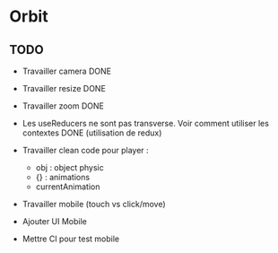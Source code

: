# Orbit

## TODO

- Travailler camera DONE
- Travailler resize DONE
- Travailler zoom DONE
- Les useReducers ne sont pas transverse. Voir comment utiliser les contextes DONE (utilisation de redux)

- Travailler clean code pour player :
    - obj : object physic
    - {} : animations
    - currentAnimation

- Travailler mobile (touch vs click/move)
- Ajouter UI Mobile
- Mettre CI pour test mobile